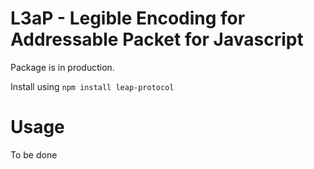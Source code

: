 # L3aP - Legible Encoding for Addressable Packet for Javascript

Package is in production.

Install using `npm install leap-protocol`

# Usage

To be done


